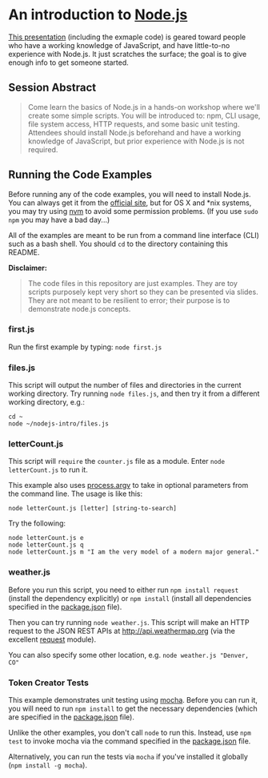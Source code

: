 # An introduction to [Node.js](http://nodejs.org/)

[This presentation](https://docs.google.com/presentation/d/1lGXFIljvgNL8TK0xmTkCiovHVNxkJJ8RmmyTio8R09k/edit?usp=sharing)
(including the exmaple code) is geared toward people who have a working knowledge of JavaScript,
and have little-to-no experience with Node.js.
It just scratches the surface; the goal is to give enough info to get someone started.


## Session Abstract

> Come learn the basics of Node.js in a hands-on workshop where we'll create some simple scripts.
> You will be introduced to: npm, CLI usage, file system access, HTTP requests, and some basic unit testing.
> Attendees should install Node.js beforehand and have a working knowledge of JavaScript, but prior experience with Node.js is not required.


## Running the Code Examples

Before running any of the code examples, you will need to install Node.js.
You can always get it from the [official site](http://nodejs.org),
but for OS X and *nix systems, you may try using
[nvm](https://github.com/creationix/nvm) to avoid some permission problems.
(If you use `sudo npm` you may have a bad day...)

All of the examples are meant to be run from a command line interface (CLI) such as a bash shell.
You should `cd` to the directory containing this README.

**Disclaimer:**
> The code files in this repository are just examples.
> They are toy scripts purposely kept very short so they can be presented via slides.
> They are not meant to be resilient to error; their purpose is to demonstrate node.js concepts. 


### first.js

Run the first example by typing: `node first.js`


### files.js

This script will output the number of files and directories in the current working directory.
Try running `node files.js`, and then try it from a different working directory, e.g.:

```
cd ~
node ~/nodejs-intro/files.js
```


### letterCount.js

This script will `require` the `counter.js` file as a module.
Enter `node letterCount.js` to run it.

This example also uses [process.argv](http://nodejs.org/api/process.html#process_process_argv)
to take in optional parameters from the command line.
The usage is like this:

```
node letterCount.js [letter] [string-to-search]
```

Try the following:

```
node letterCount.js e
node letterCount.js q
node letterCount.js m "I am the very model of a modern major general."
```


### weather.js

Before you run this script, you need to either run
`npm install request` (install the dependency explicitly)
or `npm install` (install all dependencies specified in the [package.json](./package.json) file).

Then you can try running `node weather.js`.
This script will make an HTTP request to the JSON REST APIs at http://api.weathermap.org
(via the excellent [request](https://github.com/request/request) module).

You can also specify some other location, e.g. `node weather.js "Denver, CO"`


### Token Creator Tests

This example demonstrates unit testing using [mocha](http://mochajs.org/).
Before you can run it, you will need to run `npm install` to get the necessary dependencies
(which are specified in the [package.json](./package.json) file).

Unlike the other examples, you don't call `node` to run this.
Instead, use `npm test` to invoke mocha via the command specified in the
[package.json](./package.json) file.

Alternatively, you can run the tests via `mocha`
if you've installed it globally (`npm install -g mocha`).
